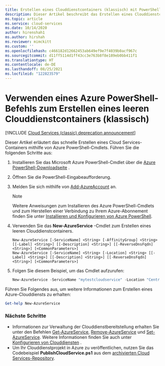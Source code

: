 ```yaml
---
title: Erstellen eines Clouddienstcontainers (klassisch) mit PowerShell | Microsoft-Dokumentation
description: Dieser Artikel beschreibt das Erstellen eines Clouddienstcontainers mit PowerShell. Der Container hostet Web- und Workerrollen.
ms.topic: article
ms.service: cloud-services
ms.date: 10/14/2020
author: hirenshah1
ms.author: hirshah
ms.reviewer: mimckitt
ms.custom: ''
ms.openlocfilehash: c466182d12662453ab649ef9e7f4039b0acf967c
ms.sourcegitcommit: d11ff5114d1ff43cc3e763b8f8e189eb0bb411f1
ms.translationtype: HT
ms.contentlocale: de-DE
ms.lasthandoff: 08/25/2021
ms.locfileid: "122823579"
---
```

# <a name="use-an-azure-powershell-command-to-create-an-empty-cloud-service-classic-container"></a>Verwenden eines Azure PowerShell-Befehls zum Erstellen eines leeren Clouddienstcontainers (klassisch)

[!INCLUDE [Cloud Services (classic) deprecation announcement](includes/deprecation-announcement.md)]

Dieser Artikel erläutert das schnelle Erstellen eines Cloud Services-Containers mithilfe von Azure PowerShell-Cmdlets. Führen Sie die folgenden Schritte aus:

1. Installieren Sie das Microsoft Azure PowerShell-Cmdlet über die [Azure PowerShell-Downloadseite](https://aka.ms/webpi-azps) .
2. Öffnen Sie die PowerShell-Eingabeaufforderung.
3. Melden Sie sich mithilfe von [Add-AzureAccount](/powershell/module/servicemanagement/azure.service/add-azureaccount) an.

   > [!NOTE]
   > Weitere Anweisungen zum Installieren des Azure PowerShell-Cmdlets und zum Herstellen einer Verbindung zu Ihrem Azure-Abonnement finden Sie unter [Installieren und Konfigurieren von Azure PowerShell](/powershell/azure/).
   >
   >
4. Verwenden Sie das **New-AzureService** -Cmdlet zum Erstellen eines leeren Clouddienstcontainers.

   ```
   New-AzureService [-ServiceName] <String> [-AffinityGroup] <String> [[-Label] <String>] [[-Description] <String>] [[-ReverseDnsFqdn] <String>] [<CommonParameters>]
   New-AzureService [-ServiceName] <String> [-Location] <String> [[-Label] <String>] [[-Description] <String>] [[-ReverseDnsFqdn] <String>] [<CommonParameters>]
   ```

5. Folgen Sie diesem Beispiel, um das Cmdlet aufzurufen:

   ```powershell
   New-AzureService -ServiceName "mytestcloudservice" -Location "Central US" -Label "mytestcloudservice"
   ```

Führen Sie Folgendes aus, um weitere Informationen zum Erstellen eines Azure-Clouddiensts zu erhalten:

```powershell
Get-help New-AzureService
```

### <a name="next-steps"></a>Nächste Schritte

* Informationen zur Verwaltung der Clouddienstbereitstellung erhalten Sie unter den Befehlen [Get-AzureService](/powershell/module/servicemanagement/azure.service/Get-AzureService), [Remove-AzureService](/powershell/module/servicemanagement/azure.service/Remove-AzureService) und [Set-AzureService](/powershell/module/servicemanagement/azure.service/set-azureservice). Weitere Informationen finden Sie auch unter [Konfigurieren von Clouddiensten](cloud-services-how-to-configure-portal.md) .
* Um Ihr Clouddienstprojekt in Azure zu veröffentlichen, nutzen Sie das Codebeispiel **PublishCloudService.ps1** aus dem [archivierten Cloud Services-Repository](https://github.com/MicrosoftDocs/azure-cloud-services-files/tree/master/Scripts/cloud-services-continuous-delivery).